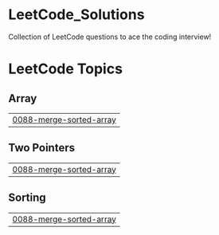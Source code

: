 # LeetCode_Solutions
Collection of LeetCode questions to ace the coding interview! 

<!---LeetCode Topics Start-->
# LeetCode Topics
## Array
|  |
| ------- |
| [0088-merge-sorted-array](https://github.com/AnkitAggarwal0/LeetCode_Solutions/tree/master/0088-merge-sorted-array) |
## Two Pointers
|  |
| ------- |
| [0088-merge-sorted-array](https://github.com/AnkitAggarwal0/LeetCode_Solutions/tree/master/0088-merge-sorted-array) |
## Sorting
|  |
| ------- |
| [0088-merge-sorted-array](https://github.com/AnkitAggarwal0/LeetCode_Solutions/tree/master/0088-merge-sorted-array) |
<!---LeetCode Topics End-->